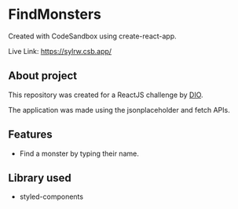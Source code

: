 # FindMonsters
Created with CodeSandbox using create-react-app.

Live Link: https://sylrw.csb.app/

## About project
  This repository was created for a ReactJS challenge by [DIO](https://web.digitalinnovation.one).
  
  The application was made using the jsonplaceholder and fetch APIs.

## Features
  - Find a monster by typing their name.

## Library used
  * styled-components

